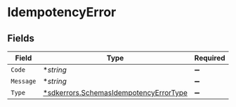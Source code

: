 # IdempotencyError


## Fields

| Field                                                                                                  | Type                                                                                                   | Required                                                                                               | Description                                                                                            |
| ------------------------------------------------------------------------------------------------------ | ------------------------------------------------------------------------------------------------------ | ------------------------------------------------------------------------------------------------------ | ------------------------------------------------------------------------------------------------------ |
| `Code`                                                                                                 | **string*                                                                                              | :heavy_minus_sign:                                                                                     | N/A                                                                                                    |
| `Message`                                                                                              | **string*                                                                                              | :heavy_minus_sign:                                                                                     | N/A                                                                                                    |
| `Type`                                                                                                 | [*sdkerrors.SchemasIdempotencyErrorType](../../../pkg/models/sdkerrors/schemasidempotencyerrortype.md) | :heavy_minus_sign:                                                                                     | idempotency_error                                                                                      |